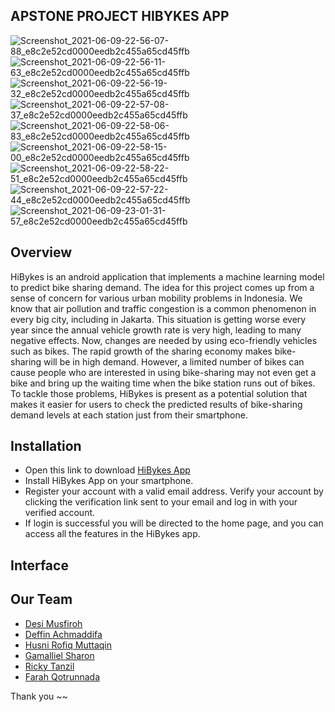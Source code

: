 

## APSTONE PROJECT HIBYKES APP
![Screenshot_2021-06-09-22-56-07-88_e8c2e52cd0000eedb2c455a65cd45ffb](https://user-images.githubusercontent.com/56620541/121389219-60a9d980-c976-11eb-873d-8f6056bde0a5.jpg)
![Screenshot_2021-06-09-22-56-11-63_e8c2e52cd0000eedb2c455a65cd45ffb](https://user-images.githubusercontent.com/56620541/121389259-69021480-c976-11eb-8b2a-9dad81aab7a4.jpg)
![Screenshot_2021-06-09-22-56-19-32_e8c2e52cd0000eedb2c455a65cd45ffb](https://user-images.githubusercontent.com/56620541/121389264-6a334180-c976-11eb-857b-00e98e1b694b.jpg)
![Screenshot_2021-06-09-22-57-08-37_e8c2e52cd0000eedb2c455a65cd45ffb](https://user-images.githubusercontent.com/56620541/121389269-6c959b80-c976-11eb-9a60-c8423915e21c.jpg)
![Screenshot_2021-06-09-22-58-06-83_e8c2e52cd0000eedb2c455a65cd45ffb](https://user-images.githubusercontent.com/56620541/121389288-728b7c80-c976-11eb-9daf-031b382b75cd.jpg)
![Screenshot_2021-06-09-22-58-15-00_e8c2e52cd0000eedb2c455a65cd45ffb](https://user-images.githubusercontent.com/56620541/121389297-74edd680-c976-11eb-8e1d-514c3c3bcbde.jpg)
![Screenshot_2021-06-09-22-58-22-51_e8c2e52cd0000eedb2c455a65cd45ffb](https://user-images.githubusercontent.com/56620541/121389305-76b79a00-c976-11eb-9212-b91d76e536a9.jpg)
![Screenshot_2021-06-09-22-57-22-44_e8c2e52cd0000eedb2c455a65cd45ffb](https://user-images.githubusercontent.com/56620541/121389381-8a630080-c976-11eb-9dab-bb5b9cae28fc.jpg)
![Screenshot_2021-06-09-23-01-31-57_e8c2e52cd0000eedb2c455a65cd45ffb](https://user-images.githubusercontent.com/56620541/121389531-b54d5480-c976-11eb-9401-f1d388512183.jpg)


## Overview

HiBykes is an android application that implements a machine learning model to predict bike sharing demand. The idea for this project comes up from a sense of concern for various urban mobility problems in Indonesia. We know that air pollution and traffic congestion is a common phenomenon in every big city, including in Jakarta. This situation is getting worse every year since the annual vehicle growth rate is very high, leading to many negative effects. Now, changes are needed by using eco-friendly vehicles such as bikes. The rapid growth of the sharing economy makes bike-sharing will be in high demand. However, a limited number of bikes can cause people who are interested in using bike-sharing may not even get a bike and bring up the waiting time when the bike station runs out of bikes. To tackle those problems, HiBykes is present as a potential solution that makes it easier for users to check the predicted results of bike-sharing demand levels at each station just from their smartphone.

## Installation

- Open this link to download [HiBykes App](https://drive.google.com/file/d/11JaF4oVAzx6De2LobZoWjJ34y925TXyp/view?usp=sharing)
- Install HiBykes App on your smartphone.
- Register your account with a valid email address.
Verify your account by clicking the verification link sent to your email and log in with your verified account.
- If login is successful you will be directed to the home page, and you can access all the features in the HiBykes app.

## Interface
## Our Team
- [Desi Musfiroh](https://github.com/DesiMusfiroh)
- [Deffin Achmaddifa](https://github.com/deffin890)
- [Husni Rofiq Muttaqin](https://github.com/hrofiq)
- [Gamalliel Sharon](https://github.com/Gamalliel19)
- [Ricky Tanzil](https://github.com/rickytzl)
- [Farah Qotrunnada](https://github.com/farahqotrunnada)

Thank you ~~
